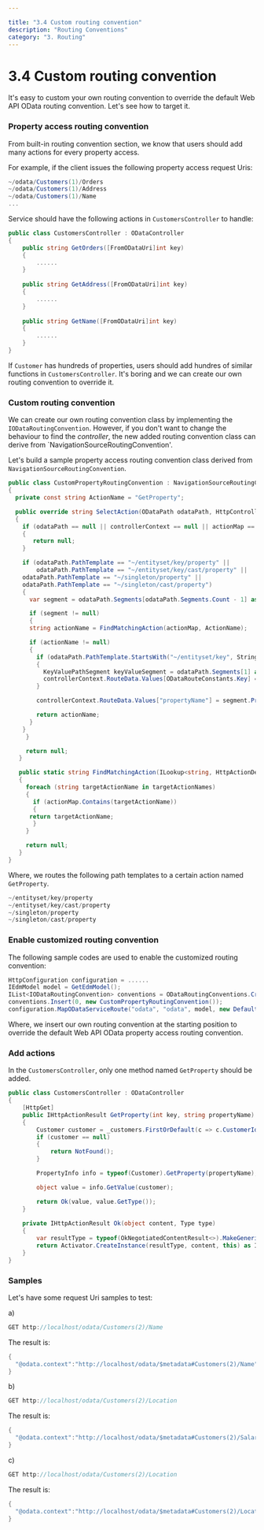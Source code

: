```yaml
---

title: "3.4 Custom routing convention"
description: "Routing Conventions"
category: "3. Routing"
---
```

# 3.4 Custom routing convention

It's easy to custom your own routing convention to override the default Web API OData routing convention. Let's see how to target it.

### Property access routing convention

From built-in routing convention section, we know that users should add many actions for every property access. 

For example, if the client issues the following property access request Uris:

```C#
~/odata/Customers(1)/Orders
~/odata/Customers(1)/Address
~/odata/Customers(1)/Name
...
```

Service should have the following actions in `CustomersController` to handle:

```C#
public class CustomersController : ODataController
{
    public string GetOrders([FromODataUri]int key)
    {
        ......
    }
	
    public string GetAddress([FromODataUri]int key)
    {
        ......
    }
	
    public string GetName([FromODataUri]int key)
    {
        ......
    }
}
```

If `Customer` has hundreds of properties, users should add hundres of similar functions in `CustomersController`. It's boring and we can create our own routing convention to override it.

### Custom routing convention

We can create our own routing convention class by implementing the `IODataRoutingConvention`. However, if you don't want to change the behaviour to find the *controller*, the new added routing convention class can derive from `NavigationSourceRoutingConvention'.

Let's build a sample property access routing convention class derived from `NavigationSourceRoutingConvention`.

```C#
public class CustomPropertyRoutingConvention : NavigationSourceRoutingConvention
{
  private const string ActionName = "GetProperty";

  public override string SelectAction(ODataPath odataPath, HttpControllerContext controllerContext, ILookup<string, HttpActionDescriptor> actionMap)
  {
    if (odataPath == null || controllerContext == null || actionMap == null)
    {
       return null;
    }

    if (odataPath.PathTemplate == "~/entityset/key/property" ||
        odataPath.PathTemplate == "~/entityset/key/cast/property" ||
	odataPath.PathTemplate == "~/singleton/property" ||
	odataPath.PathTemplate == "~/singleton/cast/property")
    {
      var segment = odataPath.Segments[odataPath.Segments.Count - 1] as PropertyAccessPathSegment;

      if (segment != null)
      {
 	  string actionName = FindMatchingAction(actionMap, ActionName);

	  if (actionName != null)
	  {
	    if (odataPath.PathTemplate.StartsWith("~/entityset/key", StringComparison.Ordinal))
	    {
	      KeyValuePathSegment keyValueSegment = odataPath.Segments[1] as KeyValuePathSegment;
	      controllerContext.RouteData.Values[ODataRouteConstants.Key] = keyValueSegment.Value;
	    }

	    controllerContext.RouteData.Values["propertyName"] = segment.PropertyName;

	    return actionName;
	  }
	}
     }

     return null;
   }

   public static string FindMatchingAction(ILookup<string, HttpActionDescriptor> actionMap, params string[] targetActionNames)
   {
     foreach (string targetActionName in targetActionNames)
     {
       if (actionMap.Contains(targetActionName))
       {
   	  return targetActionName;
       }
     }

     return null;
   }
}
```

Where, we routes the following path templates to a certain action named `GetProperty`.

```C#
~/entityset/key/property
~/entityset/key/cast/property
~/singleton/property
~/singleton/cast/property
```

### Enable customized routing convention

The following sample codes are used to enable the customized routing convention:

```C#
HttpConfiguration configuration = ......
IEdmModel model = GetEdmModel();
IList<IODataRoutingConvention> conventions = ODataRoutingConventions.CreateDefaultWithAttributeRouting(configuration, model);
conventions.Insert(0, new CustomPropertyRoutingConvention());
configuration.MapODataServiceRoute("odata", "odata", model, new DefaultODataPathHandler(), conventions);
```

Where, we insert our own routing convention at the starting position to override the default Web API OData property access routing convention.

### Add actions

In the `CustomersController`, only one method named `GetProperty` should be added. 

```C#
public class CustomersController : ODataController
{
	[HttpGet]
	public IHttpActionResult GetProperty(int key, string propertyName)
	{
		Customer customer = _customers.FirstOrDefault(c => c.CustomerId == key);
		if (customer == null)
		{
			return NotFound();
		}

		PropertyInfo info = typeof(Customer).GetProperty(propertyName);

		object value = info.GetValue(customer);

		return Ok(value, value.GetType());
	}
	
	private IHttpActionResult Ok(object content, Type type)
	{
		var resultType = typeof(OkNegotiatedContentResult<>).MakeGenericType(type);
		return Activator.CreateInstance(resultType, content, this) as IHttpActionResult;
	}
}
```

### Samples

Let's have some request Uri samples to test:

a)
```C#
GET http://localhost/odata/Customers(2)/Name
```

The result is:

```C#
{
  "@odata.context":"http://localhost/odata/$metadata#Customers(2)/Name","value": "Mike"
}
```

b) 
```C#
GET http://localhost/odata/Customers(2)/Location
```

The result is:
```C#
{
  "@odata.context":"http://localhost/odata/$metadata#Customers(2)/Salary","value ":2000.0
}
```

c)
```C#
GET http://localhost/odata/Customers(2)/Location
```

The result is:
```C#
{
  "@odata.context":"http://localhost/odata/$metadata#Customers(2)/Location","Country":"The United States","City":"Redmond"
}
```
